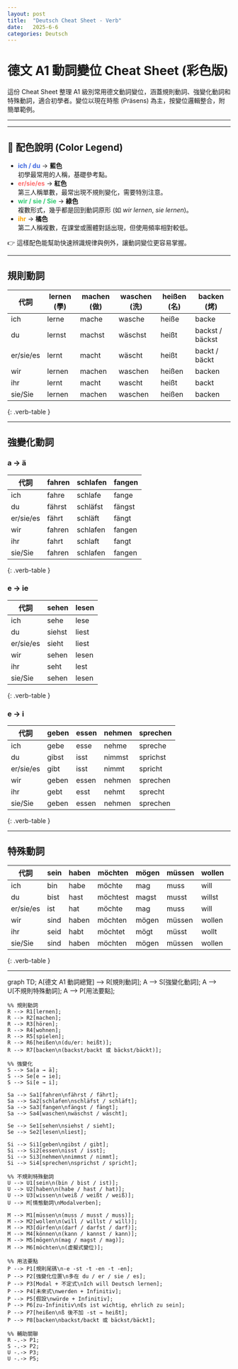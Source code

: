 ```yaml
---
layout: post
title:  "Deutsch Cheat Sheet - Verb"
date:   2025-6-6
categories: Deutsch
---
```


<!-- 流量追蹤 -->
<script src="{{ '/assets/js/momo-script.js' | relative_url }}"></script>


# 德文 A1 動詞變位 Cheat Sheet (彩色版)

這份 Cheat Sheet 整理 A1 級別常用德文動詞變位，涵蓋規則動詞、強變化動詞和特殊動詞，適合初學者。變位以現在時態 (Präsens) 為主，按變位邏輯整合，附簡單範例。

---

<style>
/* 整列上色（所有欄位） */
.verb-table tbody tr:nth-child(1) td { color: #4169E1; font-weight: bold; } /* ich */
.verb-table tbody tr:nth-child(2) td { color: #4169E1; font-weight: bold; } /* du */
.verb-table tbody tr:nth-child(3) td { color: #FF6B6B; font-weight: bold; } /* er/sie/es */
.verb-table tbody tr:nth-child(4) td { color: #2ECC71; font-weight: bold; } /* wir */
.verb-table tbody tr:nth-child(5) td { color: #FFA500; font-weight: bold; } /* ihr */
.verb-table tbody tr:nth-child(6) td { color: #2ECC71; font-weight: bold; } /* sie/Sie */
</style>

<style>
.verb-table th, .verb-table td {
  min-width: 100px;  /* 最小寬度 */
  padding: 4px 8px;  /* 表格內邊距 */
}
</style>

---

## 🎨 配色說明 (Color Legend)

- <span style="color:#4169E1; font-weight:bold">ich / du</span> → **藍色**  
  初學最常用的人稱，基礎參考點。  
- <span style="color:#FF6B6B; font-weight:bold">er/sie/es</span> → **紅色**  
  第三人稱單數，最常出現不規則變化，需要特別注意。  
- <span style="color:#2ECC71; font-weight:bold">wir / sie / Sie</span> → **綠色**  
  複數形式，幾乎都是回到動詞原形 (如 *wir lernen*, *sie lernen*)。  
- <span style="color:#FFA500; font-weight:bold">ihr</span> → **橘色**  
  第二人稱複數，在課堂或團體對話出現，但使用頻率相對較低。  

👉 這樣配色能幫助快速辨識規律與例外，讓動詞變位更容易掌握。

---

## 規則動詞

| 代詞       | lernen (學) | machen (做) | waschen (洗) | heißen (名) | backen (烤) |
|------------|-------------|-------------|--------------|-------------|-------------|
| ich        | lerne       | mache       | wasche       | heiße       | backe       |
| du         | lernst      | machst      | wäschst      | heißt       | backst / bäckst |
| er/sie/es  | lernt       | macht       | wäscht       | heißt       | backt / bäckt   |
| wir        | lernen      | machen      | waschen      | heißen      | backen      |
| ihr        | lernt       | macht       | wascht       | heißt       | backt       |
| sie/Sie    | lernen      | machen      | waschen      | heißen      | backen      |
{: .verb-table }

---

## 強變化動詞

### a → ä

| 代詞       | fahren | schlafen | fangen |
|------------|--------|----------|--------|
| ich        | fahre  | schlafe  | fange  |
| du         | fährst | schläfst | fängst |
| er/sie/es  | fährt  | schläft  | fängt  |
| wir        | fahren | schlafen | fangen |
| ihr        | fahrt  | schlaft  | fangt  |
| sie/Sie    | fahren | schlafen | fangen |
{: .verb-table }

### e → ie

| 代詞       | sehen | lesen |
|------------|-------|-------|
| ich        | sehe  | lese  |
| du         | siehst| liest |
| er/sie/es  | sieht | liest |
| wir        | sehen | lesen |
| ihr        | seht  | lest  |
| sie/Sie    | sehen | lesen |
{: .verb-table }

### e → i

| 代詞       | geben | essen | nehmen | sprechen |
|------------|-------|-------|--------|----------|
| ich        | gebe  | esse  | nehme  | spreche  |
| du         | gibst | isst  | nimmst | sprichst |
| er/sie/es  | gibt  | isst  | nimmt  | spricht  |
| wir        | geben | essen | nehmen | sprechen |
| ihr        | gebt  | esst  | nehmt  | sprecht  |
| sie/Sie    | geben | essen | nehmen | sprechen |
{: .verb-table }

---

## 特殊動詞

| 代詞       | sein | haben | möchten  | mögen | müssen | wollen | dürfen | können | wissen |
|------------|------|-------|----------|-------|--------|--------|--------|--------|--------|
| ich        | bin  | habe  | möchte   | mag   | muss   | will   | darf   | kann   | weiß   |
| du         | bist | hast  | möchtest | magst | musst  | willst | darfst | kannst | weißt  |
| er/sie/es  | ist  | hat   | möchte   | mag   | muss   | will   | darf   | kann   | weiß   |
| wir        | sind | haben | möchten  | mögen | müssen | wollen | dürfen | können | wissen |
| ihr        | seid | habt  | möchtet  | mögt  | müsst  | wollt  | dürft  | könnt  | wisst  |
| sie/Sie    | sind | haben | möchten  | mögen | müssen | wollen | dürfen | können | wissen |
{: .verb-table }

---

<div class="mermaid">
graph TD;
    A[德文 A1 動詞總覽] --> R[規則動詞];
    A --> S[強變化動詞];
    A --> U[不規則特殊動詞];
    A --> P[用法要點];

    %% 規則動詞
    R --> R1[lernen];
    R --> R2[machen];
    R --> R3[hören];
    R --> R4[wohnen];
    R --> R5[spielen];
    R --> R6[heißen\n(du/er: heißt)];
    R --> R7[backen\n(backst/backt 或 bäckst/bäckt)];

    %% 強變化
    S --> Sa[a → ä];
    S --> Se[e → ie];
    S --> Si[e → i];

    Sa --> Sa1[fahren\nfährst / fährt];
    Sa --> Sa2[schlafen\nschläfst / schläft];
    Sa --> Sa3[fangen\nfängst / fängt];
    Sa --> Sa4[waschen\nwäschst / wäscht];

    Se --> Se1[sehen\nsiehst / sieht];
    Se --> Se2[lesen\nliest];

    Si --> Si1[geben\ngibst / gibt];
    Si --> Si2[essen\nisst / isst];
    Si --> Si3[nehmen\nnimmst / nimmt];
    Si --> Si4[sprechen\nsprichst / spricht];

    %% 不規則特殊動詞
    U --> U1[sein\n(bin / bist / ist)];
    U --> U2[haben\n(habe / hast / hat)];
    U --> U3[wissen\n(weiß / weißt / weiß)];
    U --> M[情態動詞\nModalverben];

    M --> M1[müssen\n(muss / musst / muss)];
    M --> M2[wollen\n(will / willst / will)];
    M --> M3[dürfen\n(darf / darfst / darf)];
    M --> M4[können\n(kann / kannst / kann)];
    M --> M5[mögen\n(mag / magst / mag)];
    M --> M6[möchten\n(虛擬式變位)];

    %% 用法要點
    P --> P1[規則尾碼\n-e -st -t -en -t -en];
    P --> P2[強變化位置\n多在 du / er / sie / es];
    P --> P3[Modal + 不定式\nIch will Deutsch lernen];
    P --> P4[未來式\nwerden + Infinitiv];
    P --> P5[假設\nwürde + Infinitiv];
    P --> P6[zu-Infinitiv\nEs ist wichtig, ehrlich zu sein];
    P --> P7[heißen\nß 後不加 -st → heißt];
    P --> P8[backen\nbackst/backt 或 bäckst/bäckt];

    %% 輔助關聯
    R -.-> P1;
    S -.-> P2;
    U -.-> P3;
    U -.-> P5;
</div>

